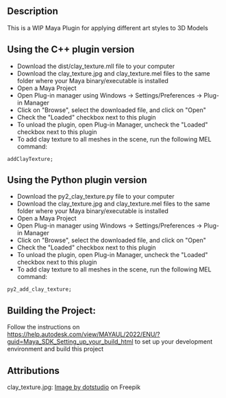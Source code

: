 ## Description
This is a WIP Maya Plugin for applying different art styles to 3D Models

## Using the C++ plugin version
- Download the dist/clay_texture.mll file to your computer
- Download the clay_texture.jpg and clay_texture.mel files to the same folder where your Maya binary/executable is installed
- Open a Maya Project
- Open Plug-in manager using Windows -> Settings/Preferences -> Plug-in Manager
- Click on "Browse", select the downloaded file, and click on "Open"
- Check the "Loaded" checkbox next to this plugin
- To unload the plugin, open Plug-in Manager, uncheck the "Loaded" checkbox next to this plugin
- To add clay texture to all meshes in the scene, run the following MEL command:
```
addClayTexture;
```

## Using the Python plugin version
- Download the py2_clay_texture.py file to your computer
- Download the clay_texture.jpg and clay_texture.mel files to the same folder where your Maya binary/executable is installed
- Open a Maya Project
- Open Plug-in manager using Windows -> Settings/Preferences -> Plug-in Manager
- Click on "Browse", select the downloaded file, and click on "Open"
- Check the "Loaded" checkbox next to this plugin
- To unload the plugin, open Plug-in Manager, uncheck the "Loaded" checkbox next to this plugin
- To add clay texture to all meshes in the scene, run the following MEL command:
```
py2_add_clay_texture;
```

## Building the Project:
Follow the instructions on https://help.autodesk.com/view/MAYAUL/2022/ENU/?guid=Maya_SDK_Setting_up_your_build_html to set up your development environment and build this project

## Attributions
clay_texture.jpg: <a href="https://www.freepik.com/free-vector/blue-texture-design_938735.htm#query=clay%20surface&position=35&from_view=keyword&track=ais&uuid=f4abb5a3-8ef8-4edf-90d5-fc1ff2ab9c8d">Image by dotstudio</a> on Freepik